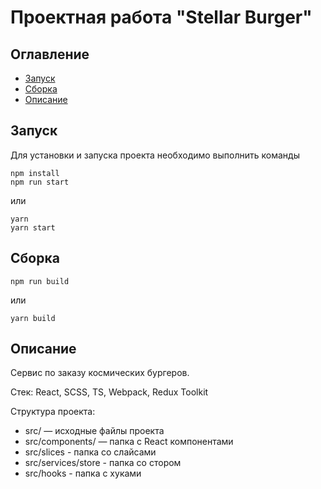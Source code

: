 # Проектная работа "Stellar Burger"

## Оглавление

- [Запуск](#запуск)
- [Сборка](#сборка)
- [Описание](#описание)
## Запуск

Для установки и запуска проекта необходимо выполнить команды

```
npm install
npm run start
```

или

```
yarn
yarn start
```

## Сборка

```
npm run build
```

или

```
yarn build
```

## Описание

Сервис по заказу космических бургеров.

Стек: React, SCSS, TS, Webpack, Redux Toolkit

Структура проекта:

- src/ — исходные файлы проекта
- src/components/ — папка с React компонентами
- src/slices - папка со слайсами
- src/services/store - папка со стором
- src/hooks - папка с хуками

